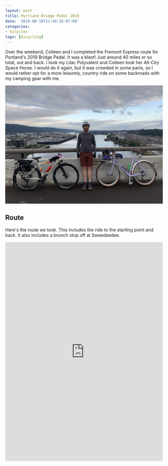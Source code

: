 ```yaml
---
layout: post
title: Portland Bridge Pedal 2019
date: '2019-08-10T21:49:16-07:00'
categories:
- bicycles
tags: [bicycling]
---
```


Over the weekend, Colleen and I completed the Fremont Express route for
Portland's 2019 Bridge Pedal.<!--more--> It was a blast! Just around 40 miles
or so total, out and back. I took my Lilac Polyvalent and Colleen took her
All-City Space Horse. I would do it again, but it was crowded in some parts, so
I would rather opt for a more leisurely, country ride on some backroads with my
camping gear with me.

![me on a bridge in Portland with my bike](/assets/bridgepedal.jpg)

## Route

Here's the route we took. This includes the ride to the starting point and back.
It also includes a brunch stop off at Sweedeedee.

<iframe src="https://ridewithgps.com/embeds?type=trip&id=38469061&title=Fremont%20Express%20Route&sampleGraph=true" style="width: 1px; min-width: 100%; height: 700px; border: none;" scrolling="no"></iframe>
